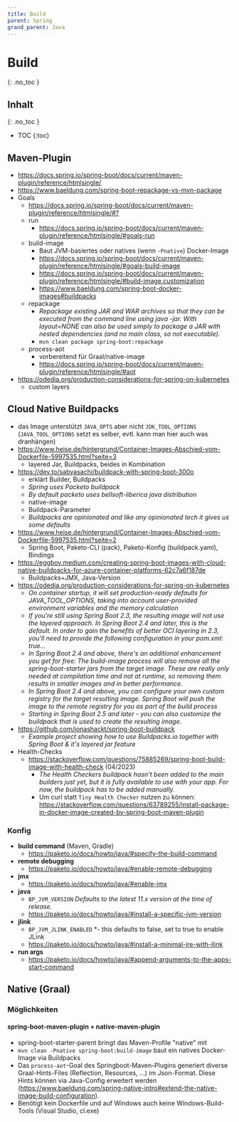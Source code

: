```yaml
---
title: Build
parent: Spring
grand_parent: Java
---
```


# Build
{: .no_toc }

## Inhalt
{: .no_toc }
- TOC
{:toc}

## Maven-Plugin
- <https://docs.spring.io/spring-boot/docs/current/maven-plugin/reference/htmlsingle/>
- <https://www.baeldung.com/spring-boot-repackage-vs-mvn-package>
- Goals
  - <https://docs.spring.io/spring-boot/docs/current/maven-plugin/reference/htmlsingle/#?> 
  - run
    - <https://docs.spring.io/spring-boot/docs/current/maven-plugin/reference/htmlsingle/#goals-run> 
  - build-image
    - Baut JVM-basiertes oder natives (wenn `-Pnative`) Docker-Image 
    - <https://docs.spring.io/spring-boot/docs/current/maven-plugin/reference/htmlsingle/#goals-build-image>
    - <https://docs.spring.io/spring-boot/docs/current/maven-plugin/reference/htmlsingle/#build-image.customization>
    - <https://www.baeldung.com/spring-boot-docker-images#buildpacks> 
  - repackage
    - *Repackage existing JAR and WAR archives so that they can be executed from the command line using java -jar. With layout=NONE can also be used simply to package a JAR with nested dependencies (and no main class, so not executable).*
    - `mvn clean package spring-boot:repackage`
  - process-aot
    - vorbereitend für Graal/native-image 
    - <https://docs.spring.io/spring-boot/docs/current/maven-plugin/reference/htmlsingle/#aot> 
- <https://odedia.org/production-considerations-for-spring-on-kubernetes>
  - custom layers 


## Cloud Native Buildpacks
- das Image unterstützt `JAVA_OPTS` aber nicht `JDK_TOOL_OPTIONS` (`JAVA_TOOL_OPTIONS` setzt es selber, evtl. kann man hier auch was dranhängen)
- <https://www.heise.de/hintergrund/Container-Images-Abschied-vom-Dockerfile-5997535.html?seite=3>
  - layered Jar, Buildpacks, beides in Kombination
- <https://dev.to/sabyasachi/buildpack-with-spring-boot-300o>
  - erklärt Builder, Buildpacks
  - *Spring uses Packeto buildpack*
  - *By default packeto uses bellsoft-liberica java distribution*
  - native-image
  - Buildpack-Parameter
  - *Buildpacks are opinionated and like any opinionated tech it gives us some defaults*
- <https://www.heise.de/hintergrund/Container-Images-Abschied-vom-Dockerfile-5997535.html?seite=2>
  - Spring Boot, Paketo-CLI (pack), Paketo-Konfig (buildpack.yaml), Bindings
- <https://eggboy.medium.com/creating-spring-boot-images-with-cloud-native-buildpacks-for-azure-container-platforms-62c7a6f187de>
  - Buildpacks+JMX, Java-Version
- <https://odedia.org/production-considerations-for-spring-on-kubernetes>
  - *On container startup, it will set production-ready defaults for JAVA_TOOL_OPTIONS, taking into account user-provided environment variables and the memory calculation*
  - *If you're still using Spring Boot 2.3, the resulting image will not use the layered approach. In Spring Boot 2.4 and later, this is the default. In order to gain the benefits of better OCI layering in 2.3, you'll need to provide the following configuration in your pom.xml: <layers><enabled>true...*
  - *In Spring Boot 2.4 and above, there's an additional enhancement you get for free: The build-image process will also remove all the spring-boot-starter jars from the target image. These are really only needed at compilation time and not at runtime, so removing them results in smaller images and in better performance.*
  - *In Spring Boot 2.4 and above, you can configure your own custom registry for the target resulting image. Spring Boot will push the image to the remote registry for you as part of the build process*
  - *Starting in Spring Boot 2.5 and later - you can also customize the buildpack that is used to create the resulting image.*
- <https://github.com/jonashackt/spring-boot-buildpack>
  - *Example project showing how to use Buildpacks.io together with Spring Boot & it's layered jar feature*
- Health-Checks
  - <https://stackoverflow.com/questions/75885269/spring-boot-build-image-with-health-check> (04/2023)
    - *The Health Checkers buildpack hasn't been added to the main builders just yet, but it is fully available to use with your app. For now, the buildpack has to be added manually.*
    - Um curl statt `Tiny Health Checker` nutzen zu können: <https://stackoverflow.com/questions/63789255/install-package-in-docker-image-created-by-spring-boot-maven-plugin>
  

### Konfig
- **build command** (Maven, Gradle)
  - <https://paketo.io/docs/howto/java/#specify-the-build-command>
- **remote debugging**
  - <https://paketo.io/docs/howto/java/#enable-remote-debugging>
- **jmx**
  - <https://paketo.io/docs/howto/java/#enable-jmx>
- **java**
  - `BP_JVM_VERSION` *Defaults to the latest 11.x version at the time of release.*
  - <https://paketo.io/docs/howto/java/#install-a-specific-jvm-version>
- **jlink**
  - `BP_JVM_JLINK_ENABLED` *- this defaults to false, set to true to enable JLink
  - <https://paketo.io/docs/howto/java/#install-a-minimal-jre-with-jlink>
- **run args**
  - <https://paketo.io/docs/howto/java/#append-arguments-to-the-apps-start-command>
  
  
## Native (Graal)

### Möglichkeiten
  
#### spring-boot-maven-plugin + native-maven-plugin
- spring-boot-starter-parent bringt das Maven-Profile "native" mit
- `mvn clean -Pnative spring-boot:build-image` baut ein natives Docker-Image via Buildpacks
- Das `process-aot`-Goal des Springboot-Maven-Plugins generiert diverse Graal-Hints-Files (Reflection, Resources, ...) im Json-Format. Diese Hints können via Java-Config erweitert werden (<https://www.baeldung.com/spring-native-intro#extend-the-native-image-build-configuration>).
- Benötigt kein Dockerfile und auf Windows auch keine Windows-Build-Tools (Visual Studio, cl.exe)

